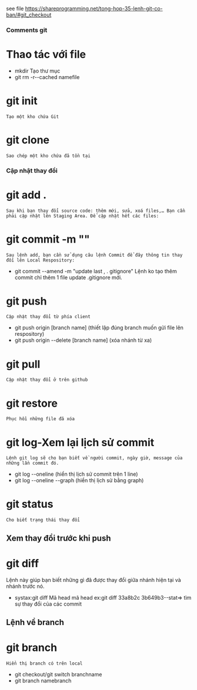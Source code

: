 see file https://shareprogramming.net/tong-hop-35-lenh-git-co-ban/#git_checkout
### Comments git 
# Thao tác với file 
   * mkdir Tạo thư mục 
   * git rm -r--cached namefile
# git init 
    Tạo một kho chứa Git
# git clone
    Sao chép một kho chứa đã tồn tại

### Cập nhật thay đổi

# git add .
    Sau khi bạn thay đổi source code: thêm mới, sửa, xoá files,… Bạn cần phải cập nhật lên Staging Area. Để cập nhật hết các files:
# git commit -m ""
    Sau lệnh add, bạn cần sử dụng câu lệnh Commit để đây thông tin thay đổi lên Local Respository:
  * git commit --amend -m "update last , . gitignore" Lệnh ko tạo thêm commit chỉ thêm 1 file update .gitignore mới.
# git push
    Cập nhật thay đổi từ phía client
  * git push origin [branch name] (thiết lập đúng branch muốn gửi file lên respository)
  * git push origin --delete [branch name] (xóa nhánh từ xa)
# git pull 
    Cập nhật thay đổi ở trên github
# git restore
    Phục hồi những file đã xóa

# git log-Xem lại lịch sử commit
    Lệnh git log sẽ cho bạn biết về người commit, ngày giờ, message của những lần commit đó.
  * git log --oneline (hiển thị lịch sử commit trên 1 line)
  * git log --oneline --graph (hiển thị lịch sử bằng graph)
# git status
    Cho biết trạng thái thay đổi 

## Xem thay đổi trước khi push

# git diff
Lệnh này giúp bạn biết những gì đã được thay đổi giữa nhánh hiện tại và nhánh trước nó.
  * systax:git diff Mã head mã head ex:git diff 33a8b2c 3b649b3--stat=> tìm sự thay đổi của các commit
## Lệnh về branch

# git branch
    Hiển thị branch có trên local
  * git checkout/git switch  branchname
  * git branch namebranch
